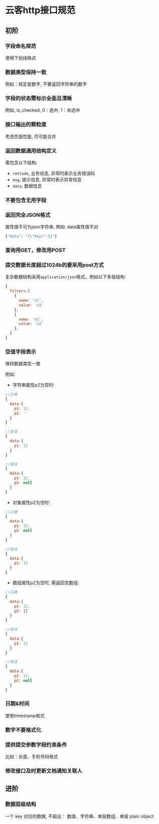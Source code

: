 # 云客http接口规范

## 初阶

### 字段命名规范

使用下划线格式

### 数据类型保持一致

例如：规定是数字, 不要返回字符串的数字

### 字段的状态需标示全面且清晰

例如, is\_checked, 0：选中, 1：未选中

### 接口输出的颗粒度

考虑页面性能, 尽可能合并

### 返回数据通用结构定义

需包含以下结构:

* `retCode`, 业务状态, 异常时表示业务错误码
* `msg`, 提示信息, 异常时表示异常信息
* `data`, 数据信息

### 不要包含无用字段

### 返回完全JSON格式

属性值不可为json字符串, 例如: data属性值不对

```js
{"data": "{\"key\":1}"}
```

### 查询用GET，修改用POST

### 提交数据长度超过1024b的要采用post方式
复杂数据结构采用`application/json`格式，例如以下多层结构:
```js
{
  filters:[
    {
      name: 'n1',
      value: 'v1'
    },
    {
      name: 'n2',
      value: 'v2'
    },
  ]
}
```


### 空值字段表示
保持数据类型一致

例如:
- 字符串属性p2为空时:
```js
//正确
{
  data:{
    p1: 12,
    p2: ''
  }
}

//错误
{
  data:{
    p1: 12
  }
}

//错误
{
  data:{
    p1: 12,
    p2: null
  }
}
```

- 对象属性p2为空时:
```js
//正确
{
  data:{
    p1: 12,
    p2: null
  }
}

//错误
{
  data:{
    p1: 12
  }
}
```

- 数组属性p2为空时, 需返回空数组:
```js
//正确
{
  data:{
    p1: 12,
    p2: []
  }
}

//错误
{
  data:{
    p1: 12
  }
}

//错误
{
  data:{
    p1: 12,
    p2: null
  }
}
```

### 日期&时间
使用timestamp格式

### 数字不要格式化

### 提供提交参数字段约束条件
比如：长度、手机号码格式

### 修改接口及时更新文档通知关联人



## 进阶

### 数据层级结构
一个 key 对应的数据, 不超出： 数值、字符串、单层数组、单层 plain object



